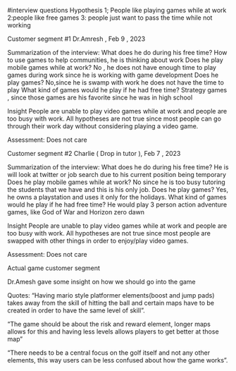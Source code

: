 #interview questions
Hypothesis 
1; People like playing games while at work
2:people like free games
3: people just want to pass the time while not working

Customer segment #1
Dr.Amresh , Feb 9 , 2023

Summarization of the interview:
What does he do during his free time?
How to use games to help communities, he is thinking about work
Does he play mobile games while at work?
No , he does not have enough time to play games during work since he is working with game development 
Does he play games?
No,since he is swamp with work he does not have the time to play
What kind of games would he play if he had free time?
Strategy games , since those games are his favorite since he was in high school

Insight 
People are unable to play video games while at work and people are too busy with work.
All hypotheses are not true since most people can go through their work day without considering playing a video game.

Assessment: Does not care 

Customer segment #2
Charlie ( Drop in tutor ), Feb 7 , 2023


Summarization of the interview:
What does he do during his free time?
He is will look at twitter or job search due to his current position being temporary 
Does he play mobile games while at work?
No since he is too busy tutoring the students that we have and this is his only job.
Does he play games?
Yes, he owns a playstation and uses it only for the holidays.
What kind of games would he play if he had free time?
He would play 3 person action adventure games, like God of War and Horizon zero dawn

Insight 
People are unable to play video games while at work and people are too busy with work.
All hypotheses are not true since most people are swapped with other things in order to enjoy/play video games.

Assessment: Does not care 

Actual game customer segment  

Dr.Amesh gave some insight on how we should go into the game 

Quotes:
“Having mario style platformer elements(boost and jump pads) takes away from the skill of hitting the ball and certain maps have to be created in order to have the same level of skill”.

“The game should be about the risk and reward element, longer maps allows for this and having less levels allows players to get better at those map”

“There needs to be a central focus on the golf itself and not any other elements, this way users can be less confused about how the game works”.
